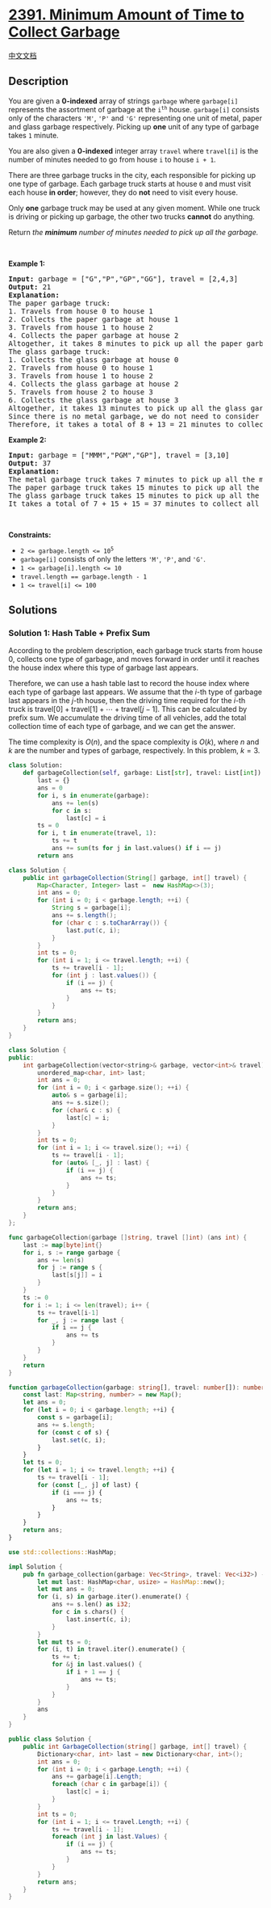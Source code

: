 # [2391. Minimum Amount of Time to Collect Garbage](https://leetcode.com/problems/minimum-amount-of-time-to-collect-garbage)

[中文文档](/solution/2300-2399/2391.Minimum%20Amount%20of%20Time%20to%20Collect%20Garbage/README.md)

<!-- tags:Array,String,Prefix Sum -->

## Description

<p>You are given a <strong>0-indexed</strong> array of strings <code>garbage</code> where <code>garbage[i]</code> represents the assortment of garbage at the <code>i<sup>th</sup></code> house. <code>garbage[i]</code> consists only of the characters <code>&#39;M&#39;</code>, <code>&#39;P&#39;</code> and <code>&#39;G&#39;</code> representing one unit of metal, paper and glass garbage respectively. Picking up <strong>one</strong> unit of any type of garbage takes <code>1</code> minute.</p>

<p>You are also given a <strong>0-indexed</strong> integer array <code>travel</code> where <code>travel[i]</code> is the number of minutes needed to go from house <code>i</code> to house <code>i + 1</code>.</p>

<p>There are three garbage trucks in the city, each responsible for picking up one type of garbage. Each garbage truck starts at house <code>0</code> and must visit each house <strong>in order</strong>; however, they do <strong>not</strong> need to visit every house.</p>

<p>Only <strong>one</strong> garbage truck may be used at any given moment. While one truck is driving or picking up garbage, the other two trucks <strong>cannot</strong> do anything.</p>

<p>Return<em> the <strong>minimum</strong> number of minutes needed to pick up all the garbage.</em></p>

<p>&nbsp;</p>
<p><strong class="example">Example 1:</strong></p>

<pre>
<strong>Input:</strong> garbage = [&quot;G&quot;,&quot;P&quot;,&quot;GP&quot;,&quot;GG&quot;], travel = [2,4,3]
<strong>Output:</strong> 21
<strong>Explanation:</strong>
The paper garbage truck:
1. Travels from house 0 to house 1
2. Collects the paper garbage at house 1
3. Travels from house 1 to house 2
4. Collects the paper garbage at house 2
Altogether, it takes 8 minutes to pick up all the paper garbage.
The glass garbage truck:
1. Collects the glass garbage at house 0
2. Travels from house 0 to house 1
3. Travels from house 1 to house 2
4. Collects the glass garbage at house 2
5. Travels from house 2 to house 3
6. Collects the glass garbage at house 3
Altogether, it takes 13 minutes to pick up all the glass garbage.
Since there is no metal garbage, we do not need to consider the metal garbage truck.
Therefore, it takes a total of 8 + 13 = 21 minutes to collect all the garbage.
</pre>

<p><strong class="example">Example 2:</strong></p>

<pre>
<strong>Input:</strong> garbage = [&quot;MMM&quot;,&quot;PGM&quot;,&quot;GP&quot;], travel = [3,10]
<strong>Output:</strong> 37
<strong>Explanation:</strong>
The metal garbage truck takes 7 minutes to pick up all the metal garbage.
The paper garbage truck takes 15 minutes to pick up all the paper garbage.
The glass garbage truck takes 15 minutes to pick up all the glass garbage.
It takes a total of 7 + 15 + 15 = 37 minutes to collect all the garbage.
</pre>

<p>&nbsp;</p>
<p><strong>Constraints:</strong></p>

<ul>
	<li><code>2 &lt;= garbage.length &lt;= 10<sup>5</sup></code></li>
	<li><code>garbage[i]</code> consists of only the letters <code>&#39;M&#39;</code>, <code>&#39;P&#39;</code>, and <code>&#39;G&#39;</code>.</li>
	<li><code>1 &lt;= garbage[i].length &lt;= 10</code></li>
	<li><code>travel.length == garbage.length - 1</code></li>
	<li><code>1 &lt;= travel[i] &lt;= 100</code></li>
</ul>

## Solutions

### Solution 1: Hash Table + Prefix Sum

According to the problem description, each garbage truck starts from house $0$, collects one type of garbage, and moves forward in order until it reaches the house index where this type of garbage last appears.

Therefore, we can use a hash table $\text{last}$ to record the house index where each type of garbage last appears. We assume that the $i$-th type of garbage last appears in the $j$-th house, then the driving time required for the $i$-th truck is $\text{travel}[0] + \text{travel}[1] + \cdots + \text{travel}[j-1]$. This can be calculated by prefix sum. We accumulate the driving time of all vehicles, add the total collection time of each type of garbage, and we can get the answer.

The time complexity is $O(n)$, and the space complexity is $O(k)$, where $n$ and $k$ are the number and types of garbage, respectively. In this problem, $k = 3$.

<!-- tabs:start -->

```python
class Solution:
    def garbageCollection(self, garbage: List[str], travel: List[int]) -> int:
        last = {}
        ans = 0
        for i, s in enumerate(garbage):
            ans += len(s)
            for c in s:
                last[c] = i
        ts = 0
        for i, t in enumerate(travel, 1):
            ts += t
            ans += sum(ts for j in last.values() if i == j)
        return ans
```

```java
class Solution {
    public int garbageCollection(String[] garbage, int[] travel) {
        Map<Character, Integer> last =  new HashMap<>(3);
        int ans = 0;
        for (int i = 0; i < garbage.length; ++i) {
            String s = garbage[i];
            ans += s.length();
            for (char c : s.toCharArray()) {
                last.put(c, i);
            }
        }
        int ts = 0;
        for (int i = 1; i <= travel.length; ++i) {
            ts += travel[i - 1];
            for (int j : last.values()) {
                if (i == j) {
                    ans += ts;
                }
            }
        }
        return ans;
    }
}
```

```cpp
class Solution {
public:
    int garbageCollection(vector<string>& garbage, vector<int>& travel) {
        unordered_map<char, int> last;
        int ans = 0;
        for (int i = 0; i < garbage.size(); ++i) {
            auto& s = garbage[i];
            ans += s.size();
            for (char& c : s) {
                last[c] = i;
            }
        }
        int ts = 0;
        for (int i = 1; i <= travel.size(); ++i) {
            ts += travel[i - 1];
            for (auto& [_, j] : last) {
                if (i == j) {
                    ans += ts;
                }
            }
        }
        return ans;
    }
};
```

```go
func garbageCollection(garbage []string, travel []int) (ans int) {
	last := map[byte]int{}
	for i, s := range garbage {
		ans += len(s)
		for j := range s {
			last[s[j]] = i
		}
	}
	ts := 0
	for i := 1; i <= len(travel); i++ {
		ts += travel[i-1]
		for _, j := range last {
			if i == j {
				ans += ts
			}
		}
	}
	return
}
```

```ts
function garbageCollection(garbage: string[], travel: number[]): number {
    const last: Map<string, number> = new Map();
    let ans = 0;
    for (let i = 0; i < garbage.length; ++i) {
        const s = garbage[i];
        ans += s.length;
        for (const c of s) {
            last.set(c, i);
        }
    }
    let ts = 0;
    for (let i = 1; i <= travel.length; ++i) {
        ts += travel[i - 1];
        for (const [_, j] of last) {
            if (i === j) {
                ans += ts;
            }
        }
    }
    return ans;
}
```

```rust
use std::collections::HashMap;

impl Solution {
    pub fn garbage_collection(garbage: Vec<String>, travel: Vec<i32>) -> i32 {
        let mut last: HashMap<char, usize> = HashMap::new();
        let mut ans = 0;
        for (i, s) in garbage.iter().enumerate() {
            ans += s.len() as i32;
            for c in s.chars() {
                last.insert(c, i);
            }
        }
        let mut ts = 0;
        for (i, t) in travel.iter().enumerate() {
            ts += t;
            for &j in last.values() {
                if i + 1 == j {
                    ans += ts;
                }
            }
        }
        ans
    }
}
```

```cs
public class Solution {
    public int GarbageCollection(string[] garbage, int[] travel) {
        Dictionary<char, int> last = new Dictionary<char, int>();
        int ans = 0;
        for (int i = 0; i < garbage.Length; ++i) {
            ans += garbage[i].Length;
            foreach (char c in garbage[i]) {
                last[c] = i;
            }
        }
        int ts = 0;
        for (int i = 1; i <= travel.Length; ++i) {
            ts += travel[i - 1];
            foreach (int j in last.Values) {
                if (i == j) {
                    ans += ts;
                }
            }
        }
        return ans;
    }
}
```

<!-- tabs:end -->

<!-- end -->
